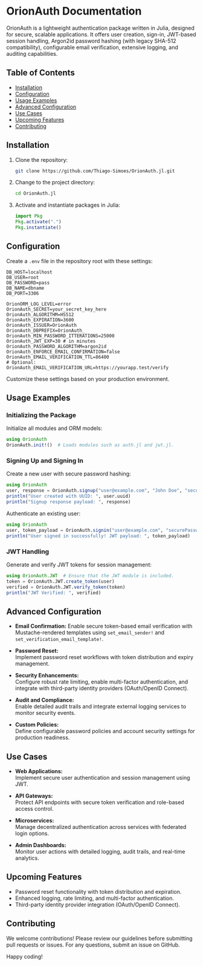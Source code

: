 # OrionAuth Documentation

OrionAuth is a lightweight authentication package written in Julia, designed for secure, scalable applications. It offers user creation, sign-in, JWT-based session handling, Argon2id password hashing (with legacy SHA-512 compatibility), configurable email verification, extensive logging, and auditing capabilities.

## Table of Contents
- [Installation](#installation)
- [Configuration](#configuration)
- [Usage Examples](#usage-examples)
- [Advanced Configuration](#advanced-configuration)
- [Use Cases](#use-cases)
- [Upcoming Features](#upcoming-features)
- [Contributing](#contributing)

## Installation

1. Clone the repository:
   ```bash
   git clone https://github.com/Thiago-Simoes/OrionAuth.jl.git
   ```
2. Change to the project directory:
   ```bash
   cd OrionAuth.jl
   ```
3. Activate and instantiate packages in Julia:
   ```julia
   import Pkg
   Pkg.activate(".")
   Pkg.instantiate()
   ```

## Configuration

Create a `.env` file in the repository root with these settings:
```env
DB_HOST=localhost
DB_USER=root
DB_PASSWORD=pass
DB_NAME=dbname
DB_PORT=3306

OrionORM_LOG_LEVEL=error
OrionAuth_SECRET=your_secret_key_here
OrionAuth_ALGORITHM=HS512
OrionAuth_EXPIRATION=3600
OrionAuth_ISSUER=OrionAuth
OrionAuth_DBPREFIX=OrionAuth_
OrionAuth_MIN_PASSWORD_ITTERATIONS=25000
OrionAuth_JWT_EXP=30 # in minutes
OrionAuth_PASSWORD_ALGORITHM=argon2id
OrionAuth_ENFORCE_EMAIL_CONFIRMATION=false
OrionAuth_EMAIL_VERIFICATION_TTL=86400
# Optional: OrionAuth_EMAIL_VERIFICATION_URL=https://yourapp.test/verify
```
Customize these settings based on your production environment.

## Usage Examples

### Initializing the Package

Initialize all modules and ORM models:
```julia
using OrionAuth
OrionAuth.init!()  # Loads modules such as auth.jl and jwt.jl.
```

### Signing Up and Signing In

Create a new user with secure password hashing:
```julia
using OrionAuth
user, response = OrionAuth.signup("user@example.com", "John Doe", "securePassword123")
println("User created with UUID: ", user.uuid)
println("Signup response payload: ", response)
```

Authenticate an existing user:
```julia
using OrionAuth
user, token_payload = OrionAuth.signin("user@example.com", "securePassword123")
println("User signed in successfully! JWT payload: ", token_payload)
```

### JWT Handling

Generate and verify JWT tokens for session management:
```julia
using OrionAuth.JWT  # Ensure that the JWT module is included.
token = OrionAuth.JWT.create_token(user)
verified = OrionAuth.JWT.verify_token(token)
println("JWT Verified: ", verified)
```

## Advanced Configuration

- **Email Confirmation:**
  Enable secure token-based email verification with Mustache-rendered templates using `set_email_sender!` and `set_verification_email_template!`.

- **Password Reset:**  
  Implement password reset workflows with token distribution and expiry management.

- **Security Enhancements:**  
  Configure robust rate limiting, enable multi-factor authentication, and integrate with third-party identity providers (OAuth/OpenID Connect).

- **Audit and Compliance:**  
  Enable detailed audit trails and integrate external logging services to monitor security events.

- **Custom Policies:**  
  Define configurable password policies and account security settings for production readiness.

## Use Cases

- **Web Applications:**  
  Implement secure user authentication and session management using JWT.

- **API Gateways:**  
  Protect API endpoints with secure token verification and role-based access control.

- **Microservices:**  
  Manage decentralized authentication across services with federated login options.

- **Admin Dashboards:**  
  Monitor user actions with detailed logging, audit trails, and real-time analytics.

## Upcoming Features

- Password reset functionality with token distribution and expiration.
- Enhanced logging, rate limiting, and multi-factor authentication.
- Third-party identity provider integration (OAuth/OpenID Connect).

## Contributing

We welcome contributions! Please review our guidelines before submitting pull requests or issues. For any questions, submit an issue on GitHub.

Happy coding!
